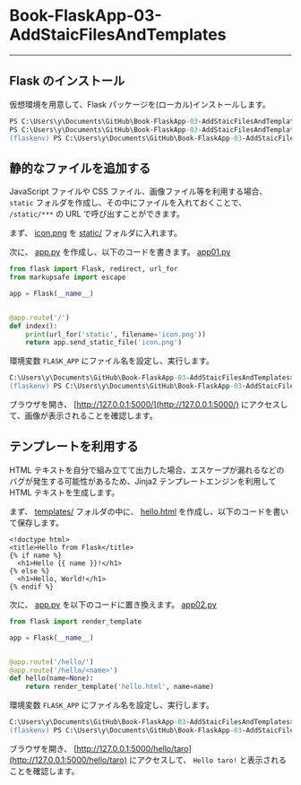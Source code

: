 # Book-FlaskApp-03-AddStaicFilesAndTemplates

---

## Flask のインストール

仮想環境を用意して、Flask パッケージを(ローカル)インストールします。

```ps
PS C:\Users\y\Documents\GitHub\Book-FlaskApp-03-AddStaicFilesAndTemplates> py -m venv flaskenv
PS C:\Users\y\Documents\GitHub\Book-FlaskApp-03-AddStaicFilesAndTemplates> flaskenv\Scripts\activate
(flaskenv) PS C:\Users\y\Documents\GitHub\Book-FlaskApp-03-AddStaicFilesAndTemplates> py -m pip install Flask
```

## 静的なファイルを追加する

JavaScript ファイルや CSS ファイル、画像ファイル等を利用する場合、 `static` フォルダを作成し、その中にファイルを入れておくことで、 `/static/***` の URL で呼び出すことができます。

まず、 [icon.png](static/icon.png) を [static/](static/) フォルダに入れます。

次に、 [app.py](app.py) を作成し、以下のコードを書きます。 [app01.py](app01.py)

```py
from flask import Flask, redirect, url_for
from markupsafe import escape

app = Flask(__name__)


@app.route('/')
def index():
    print(url_for('static', filename='icon.png'))
    return app.send_static_file('icon.png')
```

環境変数 `FLASK_APP` にファイル名を設定し、実行します。

```ps
C:\Users\y\Documents\GitHub\Book-FlaskApp-03-AddStaicFilesAndTemplates> set FLASK_APP=app.py
(flaskenv) PS C:\Users\y\Documents\GitHub\Book-FlaskApp-03-AddStaicFilesAndTemplates> python -m flask run
```

ブラウザを開き、 [http://127.0.0.1:5000/](http://127.0.0.1:5000/) にアクセスして、画像が表示されることを確認します。

## テンプレートを利用する

HTML テキストを自分で組み立てて出力した場合、エスケープが漏れるなどのバグが発生する可能性があるため、Jinja2 テンプレートエンジンを利用して HTML テキストを生成します。

まず、 [templates/](templates/) フォルダの中に、 [hello.html](templates/hello.html) を作成し、以下のコードを書いて保存します。

```
<!doctype html>
<title>Hello from Flask</title>
{% if name %}
  <h1>Hello {{ name }}!</h1>
{% else %}
  <h1>Hello, World!</h1>
{% endif %}
```

次に、 [app.py](app.py) を以下のコードに置き換えます。 [app02.py](app02.py)

```py
from flask import render_template

app = Flask(__name__)


@app.route('/hello/')
@app.route('/hello/<name>')
def hello(name=None):
    return render_template('hello.html', name=name)
```

環境変数 `FLASK_APP` にファイル名を設定し、実行します。

```ps
C:\Users\y\Documents\GitHub\Book-FlaskApp-03-AddStaicFilesAndTemplates> set FLASK_APP=app.py
(flaskenv) PS C:\Users\y\Documents\GitHub\Book-FlaskApp-03-AddStaicFilesAndTemplates> python -m flask run
```

ブラウザを開き、 [http://127.0.0.1:5000/hello/taro](http://127.0.0.1:5000/hello/taro) にアクセスして、 `Hello taro!` と表示されることを確認します。
